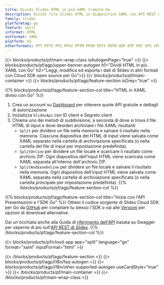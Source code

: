 ```yaml
---
title: Dividi Slides HTML in più XAML tramite Go
description: Dividi file Slides HTML in diapositive XAML con API REST e SDK Go open source
family: slides
platformtag: go
feature: split
informat: HTML
outformat: XAML
platform: Go
otherformats: PPT PPTX PPS PPSX PPTM PPSM POTX POTM ODP OTP PDF XPS JPEG PNG BMP TIFF SVG HTML5 MD GIF
---
```


{{< blocks/products/pf/main-wrap-class isAutogenPage="true" >}}
{{< blocks/products/pf/agp/upper-banner-autogen h1="Dividi HTML in più XAML con Go" h2="Leggi, modifica ed esporta i dati di Slides in altri formati con Cloud SDK open source per Go">}}
{{< blocks/products/pf/main-container >}}
{{< blocks/products/pf/agp/feature-section isGrey="true" >}}

{{% blocks/products/pf/agp/feature-section-col title="HTML in XAML diviso con Go" %}}
1. Crea un account su <a href="https://dashboard.aspose.cloud/">Dashboard</a> per ottenere quote API gratuite e dettagli di autorizzazione
1. Inizializza ```SlidesApi``` con ID client e Segreto client
1. Chiama uno dei metodi di suddivisione, a seconda di dove si trova il file HTML di input e dove desideri archiviare i file XAML risultanti
    - ```Split``` per dividere un file nella memoria e salvare il risultato nella memoria. Ciascuna diapositiva del HTML di input viene salvata come XAML separato nella cartella di archiviazione specificata (o nella cartella del file di input per impostazione predefinita).
    - ```SplitOnline``` per dividere un file locale e scaricare il risultato come archivio ZIP. Ogni diapositiva dell'input HTML viene scaricata come XAML separata all'interno dell'archivio ZIP.
    - ```SplitAndSaveOnline``` per dividere un file locale e salvare il risultato nella memoria. Ogni diapositiva dell'input HTML viene salvata come XAML separata nella cartella di archiviazione specificata (o nella cartella principale per impostazione predefinita).
{{% /blocks/products/pf/agp/feature-section-col %}}

{{% blocks/products/pf/agp/feature-section-col title="Inizia con l'API Presentazioni e l'SDK Go" %}}
Ottieni il codice sorgente di Slides Cloud SDK per Go da [GitHub](https://github.com/aspose-slides-cloud/aspose-slides-cloud-go) per compilare tu stesso l'SDK o vai alle [Versioni](https://releases.aspose.cloud/) per opzioni di download alternative.

Dai un'occhiata anche alla Guida di [riferimento dell'API](https://apireference.aspose.cloud/slides/) basata su Swagger per saperne di più sull'[API REST di Slides](https://products.aspose.cloud/slides/curl/).
{{% /blocks/products/pf/agp/feature-section-col %}}

{{< blocks/products/pf/cloud-app app="split" language="go" format="xaml" inputFormat="html" >}}

{{< /blocks/products/pf/agp/feature-section >}}
{{< blocks/products/pf/agp/i18n/faq-autogen >}}
{{< blocks/products/pf/agp/i18n/other-supported-autogen useCardStyle="true" >}}
{{< /blocks/products/pf/main-container >}}
{{< /blocks/products/pf/main-wrap-class >}}